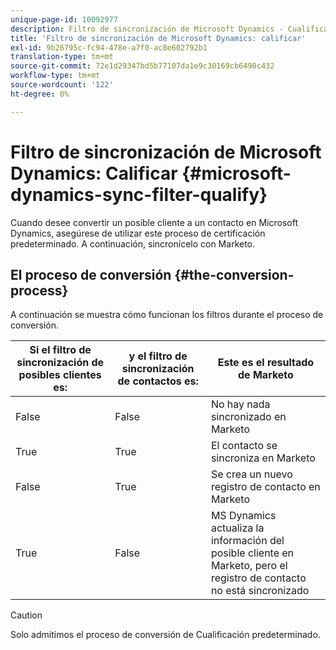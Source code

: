 ```yaml
---
unique-page-id: 10092977
description: Filtro de sincronización de Microsoft Dynamics - Cualificar - Documentos de Marketo - Documentación del producto
title: 'Filtro de sincronización de Microsoft Dynamics: calificar'
exl-id: 9b26795c-fc94-478e-a7f0-ac8e602792b1
translation-type: tm+mt
source-git-commit: 72e1d29347bd5b77107da1e9c30169cb6490c432
workflow-type: tm+mt
source-wordcount: '122'
ht-degree: 0%

---
```


# Filtro de sincronización de Microsoft Dynamics: Calificar {#microsoft-dynamics-sync-filter-qualify}

Cuando desee convertir un posible cliente a un contacto en Microsoft Dynamics, asegúrese de utilizar este proceso de certificación predeterminado. A continuación, sincronícelo con Marketo.

## El proceso de conversión {#the-conversion-process}

A continuación se muestra cómo funcionan los filtros durante el proceso de conversión.

| Si el filtro de sincronización de posibles clientes es: | y el filtro de sincronización de contactos es: | Este es el resultado de Marketo |
|---|---|---|
| False | False | No hay nada sincronizado en Marketo |
| True | True | El contacto se sincroniza en Marketo |
| False | True | Se crea un nuevo registro de contacto en Marketo |
| True | False | MS Dynamics actualiza la información del posible cliente en Marketo, pero el registro de contacto no está sincronizado |

>[!CAUTION]
>
>Solo admitimos el proceso de conversión de Cualificación predeterminado.
